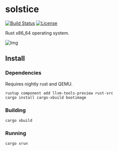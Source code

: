 # solstice

[![Build Status](https://travis-ci.org/64/solstice.svg?branch=master)](https://travis-ci.org/64/solstice) [![License](https://img.shields.io/badge/license-GPLv3-blue.svg)](https://github.com/64/solstice/blob/master/LICENSE.md)

Rust x86\_64 operating system.

![Img](https://i.imgur.com/1W1r8YX.png)

## Install

### Dependencies

Requires nightly rust and QEMU.

```
rustup component add llvm-tools-preview rust-src
cargo install cargo-xbuild bootimage
```

### Building

```
cargo xbuild
```

### Running

```
cargo xrun
```
